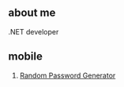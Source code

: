 ## about me
.NET developer

## mobile

1. <a href="https://play.google.com/store/apps/details?id=com.relcode.randompasswordgenerator" target="_blank">Random Password Generator</a> 

